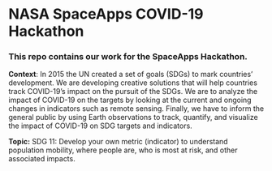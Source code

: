 # NASA SpaceApps COVID-19 Hackathon

### This repo contains our work for the SpaceApps Hackathon. 

**Context**: In 2015 the UN created a set of goals (SDGs) to mark countries’ development. We are developing creative solutions that will help countries track COVID-19’s impact on the pursuit of the SDGs. We are to analyze the impact of COVID-19 on the targets by looking at the current and ongoing changes in indicators such as remote sensing. Finally, we have to inform the general public by using Earth observations to track, quantify, and visualize the impact of COVID-19 on SDG targets and indicators.

**Topic:** SDG 11: Develop your own metric (indicator) to understand population mobility, where people are, who is most at risk, and other associated impacts.


